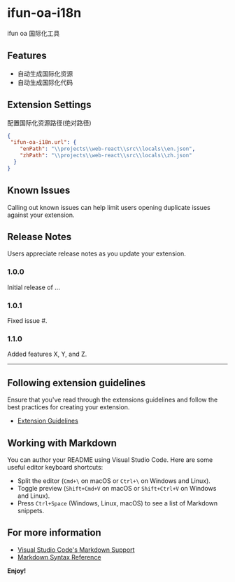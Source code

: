 # ifun-oa-i18n 

ifun oa 国际化工具

## Features

* 自动生成国际化资源
* 自动生成国际化代码

## Extension Settings

配置国际化资源路径(绝对路径)

```json
{
 "ifun-oa-i18n.url": {
    "enPath": "\\projects\\web-react\\src\\locals\\en.json",
    "zhPath": "\\projects\\web-react\\src\\locals\\zh.json"
  }
}
```

## Known Issues

Calling out known issues can help limit users opening duplicate issues against your extension.

## Release Notes

Users appreciate release notes as you update your extension.

### 1.0.0

Initial release of ...

### 1.0.1

Fixed issue #.

### 1.1.0

Added features X, Y, and Z.

---

## Following extension guidelines

Ensure that you've read through the extensions guidelines and follow the best practices for creating your extension.

* [Extension Guidelines](https://code.visualstudio.com/api/references/extension-guidelines)

## Working with Markdown

You can author your README using Visual Studio Code. Here are some useful editor keyboard shortcuts:

* Split the editor (`Cmd+\` on macOS or `Ctrl+\` on Windows and Linux).
* Toggle preview (`Shift+Cmd+V` on macOS or `Shift+Ctrl+V` on Windows and Linux).
* Press `Ctrl+Space` (Windows, Linux, macOS) to see a list of Markdown snippets.

## For more information

* [Visual Studio Code's Markdown Support](http://code.visualstudio.com/docs/languages/markdown)
* [Markdown Syntax Reference](https://help.github.com/articles/markdown-basics/)

**Enjoy!**
